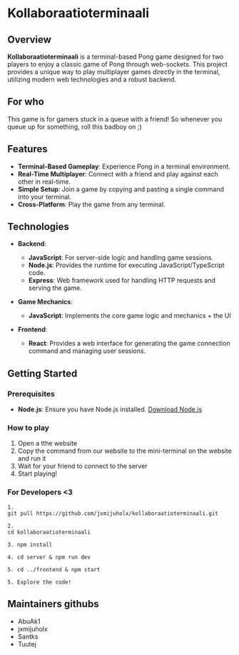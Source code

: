 # Kollaboraatioterminaali

## Overview

**Kollaboraatioterminaali** is a terminal-based Pong game designed for two players to enjoy a classic game of Pong through web-sockets. This project provides a unique way to play multiplayer games directly in the terminal, utilizing modern web technologies and a robust backend.

## For who

This game is for gamers stuck in a queue with a friend! So whenever you queue up for something, roll this badboy on ;)

## Features

- **Terminal-Based Gameplay**: Experience Pong in a terminal environment.
- **Real-Time Multiplayer**: Connect with a friend and play against each other in real-time.
- **Simple Setup**: Join a game by copying and pasting a single command into your terminal.
- **Cross-Platform**: Play the game from any terminal.

## Technologies

- **Backend**: 
  - **JavaScript**: For server-side logic and handling game sessions.
  - **Node.js**: Provides the runtime for executing JavaScript/TypeScript code.
  - **Express**: Web framework used for handling HTTP requests and serving the game.

- **Game Mechanics**: 
  - **JavaScript**: Implements the core game logic and mechanics + the UI

- **Frontend**: 
  - **React**: Provides a web interface for generating the game connection command and managing user sessions.

## Getting Started

### Prerequisites

- **Node.js**: Ensure you have Node.js installed. [Download Node.js](https://nodejs.org/)

### How to play
1. Open a tthe website
2. Copy the command from our website to the mini-terminal on the website and run it
3. Wait for your friend to connect to the server
4. Start playing!

### For Developers <3
 ```
1. 
git pull https://github.com/jxmijuholx/kollaboraatioterminaali.git

2. 
cd kollaboraatioterminaali

3. npm install

4. cd server & npm run dev

5. cd ../frontend & npm start

5. Explore the code!
```

## Maintainers githubs
- AbuAk1
- jxmijuholx
- Santks
- Tuutej
